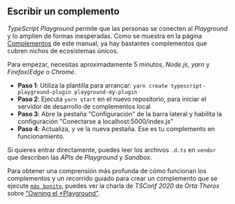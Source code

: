 ## Escribir un complemento

*TypeScript Playground* permite que las personas se conecten al *Playground* y lo amplíen de formas inesperadas. Como se muestra en la página [Complementos](/play#handbook-11) de este manual, ya hay bastantes complementos que cubren nichos de ecosistemas únicos.

Para empezar, necesitas aproximadamente 5 minutos, *Node.js*, *yarn* y *Firefox*/*Edge* o *Chrome*.

- **Paso 1**: Utiliza la plantilla para arrancar: `yarn create typescript-playground-plugin playground-my-plugin`
- **Paso 2**: Ejecuta `yarn start` en el nuevo repositorio, para iniciar el servidor de desarrollo de complementos local
- **Paso 3**: Abre la pestaña "Configuración" de la barra lateral y habilita la configuración "Conectarse a localhost:5000/index.js"
- **Paso 4**: Actualiza, y ve la nueva pestaña. Ese es tu complemento en funcionamiento.

Si quieres entrar directamente, puedes leer los archivos `.d.ts` en `vendor` que describen las *APIs* de *Playground* y *Sandbox*.

Para obtener una comprensión más profunda de cómo funcionan los complementos y un recorrido guiado para crear un complemento que se ejecute [`más bonito`](http://prettier.io/), puedes ver la charla de *TSConf 2020* de *Orta Therox* sobre ["Owning el *Playground"](https://www.youtube.com/watch?v=eJWtTl62gy0).
